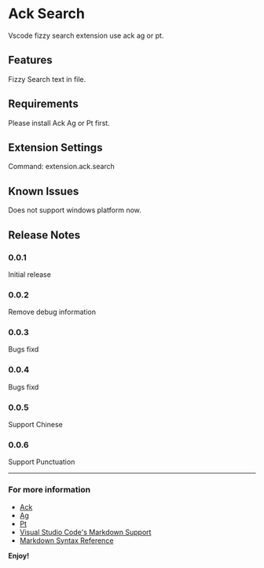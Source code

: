# Ack Search

Vscode fizzy search extension use ack ag or pt.

## Features

Fizzy Search text in file.

## Requirements

Please install Ack Ag or Pt first.

## Extension Settings

Command: extension.ack.search

## Known Issues

Does not support windows platform now.

## Release Notes

### 0.0.1

Initial release

### 0.0.2

Remove debug information

### 0.0.3

Bugs fixd

### 0.0.4

Bugs fixd

### 0.0.5

Support Chinese

### 0.0.6

Support Punctuation



-----------------------------------------------------------------------------------------------------------

### For more information

* [Ack](https://github.com/petdance/ack2)
* [Ag](https://github.com/ggreer/the_silver_searcher)
* [Pt](https://github.com/monochromegane/the_platinum_searcher)
* [Visual Studio Code's Markdown Support](http://code.visualstudio.com/docs/languages/markdown)
* [Markdown Syntax Reference](https://help.github.com/articles/markdown-basics/)

**Enjoy!**
